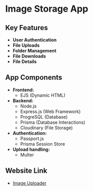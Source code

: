 # Image Storage App

## Key Features

- **User Authentication**
- **File Uploads**
- **Folder Management**
- **File Downloads**
- **File Details**

## App Components

- **Frontend:**
  - EJS (Dynamic HTML)
- **Backend:**
  - Node.js
  - Express.js (Web Framework)
  - ProgreSQL (Database)
  - Prisma (Database Interactions)
  - Cloudinary (File Storage)
- **Authentication:**
  - Passport.js
  - Prisma Session Store
- **Upload handling:**
  - Multer

## Website Link

- [Image Uploader](https://odin-file-uploader-production.up.railway.app/)
